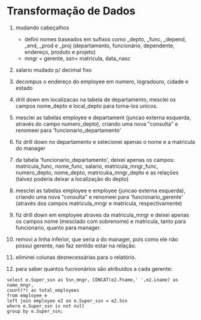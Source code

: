 # Transformação de Dados

1. mudando cabeçalhos
	- defini nomes baseados em sufixos como _depto, _func, _depend, _end, _prod e _proj
		(departamento, funcionário, dependente, endereço, produto e projeto)
	- mngr = gerente, ssn= matricula, data_nasc

2. salario mudado p/ decimal fixo

3. decompus o endereço do employee em numero, logradouro, cidade e estado

4. drill down em localizacao na tabela de departamento, mesclei os campos nome_depto e local_depto para torna-los unicos.

5. mesclei as tabelas employee e departament (juncao externa esquerda, através do campo numero_depto), criando uma nova "consulta" e renomeei para 'funcionario_departamento'

6. fiz drill down no departamento e selecionei apenas o nome e a matricula do manager

7. da tabela 'funcionario_departamento', deixei apenas os campos: matricula_func, nome_func, salario, matricula_mngr_func, numero_depto, nome_depto, matricuka_mngr_depto e as relações (talvez poderia deixar a localização do depto)

8. mesclei as tabelas employee e employee (juncao externa esquerda), criando uma nova "consulta" e renomeei para 'funcionario_gerente' (através dos campos matricula_mngr e matricula, respectivamente)

9. fiz drill down em employee atraves da matricula_mngr e deixei apenas os campos nome (mesclado com sobrenome) e matricula, tanto para funcionario, quanto para manager.

10. removi a linha inferior, que seria a do manager, pois como ele não possui gerente, nao faz sentido estar na relação.

11. eliminei colunas desnecessárias para o relatório.

12. para saber quantos fucnionários são atribuídos a cada gerente:
```
select e.Super_ssn as Ssn_mngr, CONCAT(e2.Fname,' ',e2.Lname) as name_mngr,
count(*) as total_employees
from employee e
left join employee e2 on e.Super_ssn = e2.Ssn
where e.Super_ssn is not null
group by e.Super_ssn;
```
